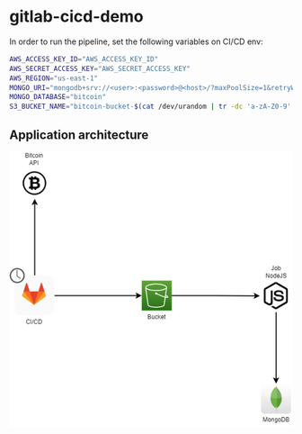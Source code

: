 # gitlab-cicd-demo

In order to run the pipeline, set the following variables on CI/CD env:

```bash
AWS_ACCESS_KEY_ID="AWS_ACCESS_KEY_ID"
AWS_SECRET_ACCESS_KEY="AWS_SECRET_ACCESS_KEY"
AWS_REGION="us-east-1"
MONGO_URI="mongodb+srv://<user>:<password>@<host>/?maxPoolSize=1&retryWrites=true&w=majority"
MONGO_DATABASE="bitcoin"
S3_BUCKET_NAME="bitcoin-bucket-$(cat /dev/urandom | tr -dc 'a-zA-Z0-9' | fold -w 12 | tr '[:upper:]' '[:lower:]' | head -n 1)"
```

## Application architecture
![Architecture](./architecture/gitlab-cicd-demo.drawio.png)
